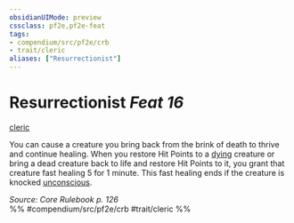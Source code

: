 ```yaml
---
obsidianUIMode: preview
cssclass: pf2e,pf2e-feat
tags:
- compendium/src/pf2e/crb
- trait/cleric
aliases: ["Resurrectionist"]
---
```

# Resurrectionist  *Feat 16*  
[cleric](rules/traits/cleric.md)  


You can cause a creature you bring back from the brink of death to thrive and continue healing. When you restore Hit Points to a [dying](rules/conditions.md#Dying) creature or bring a dead creature back to life and restore Hit Points to it, you grant that creature fast healing 5 for 1 minute. This fast healing ends if the creature is knocked [unconscious](rules/conditions.md#Unconscious).

*Source: Core Rulebook p. 126*  
%% #compendium/src/pf2e/crb #trait/cleric %%